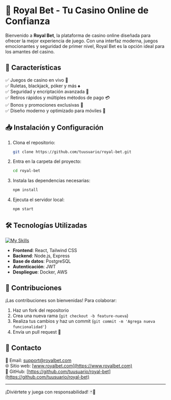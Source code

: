 # 🎰 Royal Bet - Tu Casino Online de Confianza

Bienvenido a **Royal Bet**, la plataforma de casino online diseñada para ofrecer la mejor experiencia de juego. Con una interfaz moderna, juegos emocionantes y seguridad de primer nivel, Royal Bet es la opción ideal para los amantes del casino.

## 🚀 Características

✅ Juegos de casino en vivo 🎥  
✅ Ruletas, blackjack, póker y más ♠️  
✅ Seguridad y encriptación avanzada 🔐  
✅ Retiros rápidos y múltiples métodos de pago 💳  
✅ Bonos y promociones exclusivas 🎁  
✅ Diseño moderno y optimizado para móviles 📱  

## 📥 Instalación y Configuración

1. Clona el repositorio:
   ```bash
   git clone https://github.com/tuusuario/royal-bet.git
   ```
2. Entra en la carpeta del proyecto:
   ```bash
   cd royal-bet
   ```
3. Instala las dependencias necesarias:
   ```bash
   npm install
   ```
4. Ejecuta el servidor local:
   ```bash
   npm start
   ```

## 🛠️ Tecnologías Utilizadas

[![My Skills](https://skillicons.dev/icons?i=html,css,js,react,nodejs,express,postgres,docker,aws,git,github,tailwind,figma,vscode,bash,linux&theme=light)](https://skillicons.dev)

- **Frontend**: React, Tailwind CSS
- **Backend**: Node.js, Express
- **Base de datos**: PostgreSQL
- **Autenticación**: JWT
- **Despliegue**: Docker, AWS

## 🤝 Contribuciones

¡Las contribuciones son bienvenidas! Para colaborar:
1. Haz un fork del repositorio
2. Crea una nueva rama (`git checkout -b feature-nueva`)
3. Realiza tus cambios y haz un commit (`git commit -m 'Agrega nueva funcionalidad'`)
4. Envía un pull request 🚀

## 📩 Contacto

📧 Email: support@royalbet.com  
🌐 Sitio web: [www.royalbet.com](https://www.royalbet.com)  
📌 GitHub: [https://github.com/tuusuario/royal-bet](https://github.com/tuusuario/royal-bet)

---

¡Diviértete y juega con responsabilidad! 🃏🎲

